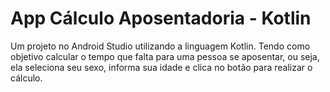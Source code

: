 # App Cálculo Aposentadoria - Kotlin
Um projeto no Android Studio utilizando a linguagem Kotlin. Tendo como objetivo calcular o tempo que falta para uma pessoa se aposentar, ou seja, ela seleciona seu sexo, informa sua idade e clica no botão para realizar o cálculo.

